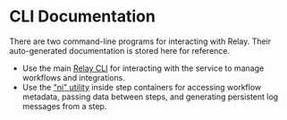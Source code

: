 # CLI Documentation

There are two command-line programs for interacting with Relay. Their auto-generated documentation is stored here for reference.

* Use the main [Relay CLI](/docs/cli/relay.md) for interacting with the service to manage workflows and integrations.
* Use the ["ni" utility](/docs/cli/ni.md) inside step containers for accessing workflow metadata, passing data between steps, and generating persistent log messages from a step.